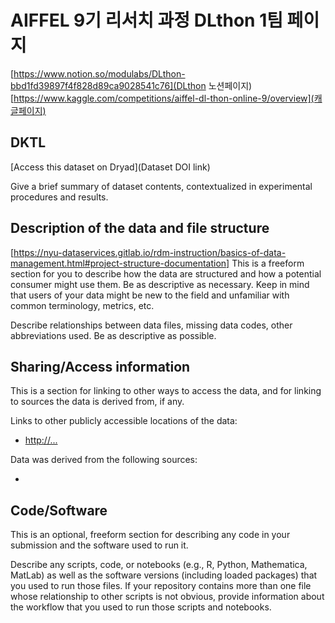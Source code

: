 # AIFFEL 9기 리서치 과정 DLthon 1팀 페이지
[https://www.notion.so/modulabs/DLthon-bbd1fd39897f4f828d89ca9028541c76](DLthon 노션페이지)
[https://www.kaggle.com/competitions/aiffel-dl-thon-online-9/overview](캐글페이지)


## DKTL
[Access this dataset on Dryad](Dataset DOI link)

Give a brief summary of dataset contents, contextualized in experimental procedures and results.


## Description of the data and file structure
[https://nyu-dataservices.gitlab.io/rdm-instruction/basics-of-data-management.html#project-structure-documentation]
This is a freeform section for you to describe how the data are structured and how a potential consumer might use them. Be as descriptive as necessary. Keep in mind that users of your data might be new to the field and unfamiliar with common terminology, metrics, etc.

Describe relationships between data files, missing data codes, other abbreviations used. Be as descriptive as possible.


## Sharing/Access information

This is a section for linking to other ways to access the data, and for linking to sources the data is derived from, if any.

Links to other publicly accessible locations of the data:
 - [http://...](http://...)

Data was derived from the following sources:
 - []()


## Code/Software

This is an optional, freeform section for describing any code in your submission and the software used to run it.

Describe any scripts, code, or notebooks (e.g., R, Python, Mathematica, MatLab) as well as the software versions (including loaded packages) that you used to run those files. If your repository contains more than one file whose relationship to other scripts is not obvious, provide information about the workflow that you used to run those scripts and notebooks.
